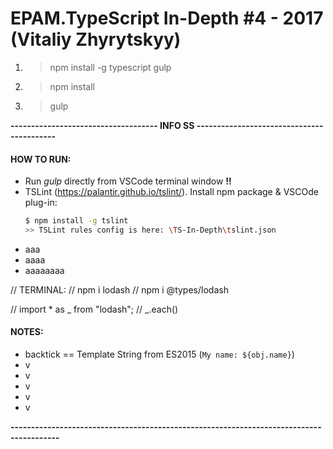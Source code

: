 # EPAM.TypeScript In-Depth #4 - 2017 (Vitaliy Zhyrytskyy)

1. > npm install -g typescript gulp
2. > npm install
3. > gulp


**------------------------------------ INFO SS  ------------------------------------------**
#### HOW TO RUN:
  - Run _gulp_ directly from VSCode terminal window **!!**
  - TSLint (https://palantir.github.io/tslint/). Install npm package & VSCOde plug-in:
    ```sh
    $ npm install -g tslint
    >> TSLint rules config is here: \TS-In-Depth\tslint.json
    ```
  - aaa
  - aaaa
  - aaaaaaaa

// TERMINAL:
//     npm i lodash
//     npm i @types/lodash

// import * as _ from "lodash";
// _.each()


#### NOTES:
- backtick == Template String from ES2015 (`My name: ${obj.name}`)
- v
- v
- v
- v
- v

**----------------------------------------------------------------------------------------**

